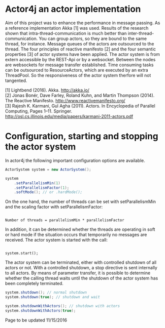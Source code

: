 Actor4j an actor implementation
===============================
Aim of this project was to enhance the performance in message passing. As a reference implementation Akka [1] was used. Results of the research shown that intra-thread-communication is much better than inter-thread-communication. You can group actors, so they are bound to the same thread, for instance. Message queues of the actors are outsourced to the thread. The four principles of reactive manifesto [2] and the four semantic properties [3] of actor systems have been applied. The actor system is from extern accessible by the REST-Api or by a websocket. Between the nodes are websockets for message transfer established. Time consuming tasks can be outsourced to ResourceActors, which are executed by an extra ThreadPool. So the responsiveness of the actor system therfore will not tangented.

[1] Lightbend (2016). Akka. http://akka.io/  
[2] Jonas Bonér, Dave Farley, Roland Kuhn, and Martin Thompson (2014). The Reactive Manifesto. http://www.reactivemanifesto.org/  
[3] Rajesh K. Karmani, Gul Agha (2011). Actors. In Encyclopedia of Parallel Computing, Pages 1–11. Springer. http://osl.cs.illinois.edu/media/papers/karmani-2011-actors.pdf  

Configuration, starting and stopping the actor system
=====================================================
In actor4j the following important configuration options are available.
```java
ActorSystem system = new ActorSystem();

system
	.setParallelismMin(1)
	.setParallelismFactor(1);
	.softMode(); // or .hardMode();
```
On the one hand, the number of threads can be set with setParallelismMin and the scaling factor with setParallelismFactor:
<pre><code>
Number of threads = parallelismMin * parallelismFactor
</code></pre>
In addition, it can be determined whether the threads are operating in soft or hard mode if the situation occurs that temporarily no messages are received. The actor system is started with the call:
<pre><code>
system.start();
</code></pre>
The actor system can be terminated, either with controlled shutdown of all actors or not. With a controlled shutdown, a stop directive is sent internally to all actors. By means of parameter transfer, it is possible to determine whether the calling thread waits until the shutdown of the actor system has been completely terminated.
```java
system.shutdown(); // normal shutdown
system.shutdown(true); // shutdown and wait

system.shutdownWithActors(); // shutdown with actors
system.shutdownWithActors(true);
```

Page to be updated 11/15/2016